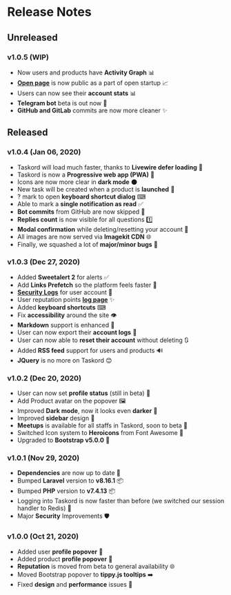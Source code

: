 # Release Notes

## Unreleased

### **v1.0.5** (WIP)

- Now users and products have **Activity Graph** 📊
- [**Open page**](https://taskord.com/open) is now public as a part of open startup 📈
- Users can now see their **account stats** 📊
- **Telegram bot** beta is out now 🤖
- **GitHub and GitLab** commits are now more cleaner ✨

## Released

### **v1.0.4** (Jan 06, 2020)

- Taskord will load much faster, thanks to **Livewire defer loading** 💨
- Taskord is now a **Progressive web app (PWA)** 🚅
- Icons are now more clear in **dark mode** 🌑
- New task will be created when a product is **launched** 🚀
- ? mark to open **keyboard shortcut dialog** ⌨
- Able to mark a **single notification as read** ✅
- **Bot commits** from GitHub are now skipped 🤖
- **Replies count** is now visible for all questions 1️⃣
- **Modal confirmation** while deleting/resetting your account 🚮
- All images are now served via **Imagekit CDN** 🌐
- Finally, we squashed a lot of **major/minor bugs** 🐛

### **v1.0.3** (Dec 27, 2020)

- Added **Sweetalert 2** for alerts ✅
- Add **Links Prefetch** so the platform feels faster 🚀
- [**Security Logs**](https://taskord.com/settings/logs) for user account 📜
- User reputation points [**log page**](https://taskord.com/reputation) ✨
- Added **keyboard shortcuts** ⌨
- Fix **accessibility** around the site 👁
- **Markdown** support is enhanced 📝
- User can now export their **account logs** 📜
- User can now able to **reset their account** without deleting 🔃
- Added **RSS feed** support for users and products 🔊
- **JQuery** is no more on Taskord 😊

### **v1.0.2** (Dec 20, 2020)

- User can now set **profile status** (still in beta) 💭
- Add Product avatar on the popover 🖼
- Improved **Dark mode**, now it looks even **darker** 🌚
- Improved **sidebar** design 🎨
- **Meetups** is available for all staffs in Taskord, soon to beta 🤝
- Switched Icon system to **Heroicons** from Font Awesome 👀
- Upgraded to **Bootstrap v5.0.0** 🚀

### **v1.0.1** (Nov 29, 2020)

- **Dependencies** are now up to date 📅
- Bumped **Laravel** version to **v8.16.1** 📦
- Bumped **PHP** version to **v7.4.13** 📦
- Logging into Taskord is now faster than before (we switched our session handler to Redis) 💨
- Major **Security** Improvements 🛡

### **v1.0.0** (Oct 21, 2020)

- Added user **profile popover** 💬
- Added product **profile popover** 💬
- **Reputation** is moved from beta to general availability 🌐
- Moved Bootstrap popover to **tippy.js tooltips** ➡️
- Fixed **design** and **performance** issues 🐛
